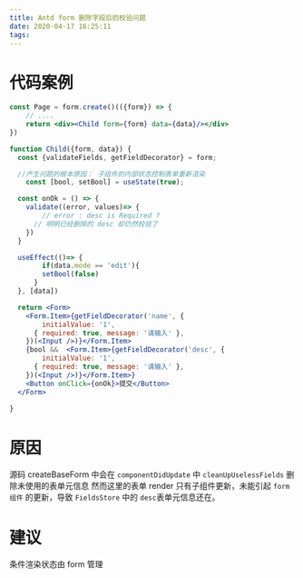 ```yaml
---
title: Antd form 删除字段后的校验问题
date: 2020-04-17 16:25:11
tags:
---
```


# 代码案例

```jsx
const Page = form.create()(({form}) => {
	// ....
	return <div><Child form={form} data={data}/></div>
})

function Child({form, data}) {
  const {validateFields, getFieldDecorator} = form;

  //产生问题的根本原因： 子组件的内部状态控制表单重新渲染
	const [bool, setBool] = useState(true);

  const onOk = () => {
  	validate((error, values)=> {
    	// error : desc is Required ?
      // 明明已经删除的 desc 却仍然校验了
    })
  }

  useEffect(()=> {
  		if(data.mode == 'edit'){
      	setBool(false)
      }
  }, [data])

  return <Form>
    <Form.Item>{getFieldDecorator('name', {
    	initialValue: '1',
      { required: true, message: '请输入' },
    })(<Input />)}</Form.Item>
    {bool &&  <Form.Item>{getFieldDecorator('desc', {
    	initialValue: '1',
      { required: true, message: '请输入' },
    })(<Input />)}</Form.Item>}
    <Button onClick={onOk}>提交</Button>
  </Form>

}
```

# 原因

源码 createBaseForm 中会在 `componentDidUpdate` 中 `cleanUpUselessFields` 删除未使用的表单元信息
然而这里的表单 render 只有子组件更新，未能引起 `form组件` 的更新，导致 `FieldsStore` 中的 `desc`表单元信息还在。

# 建议

条件渲染状态由 form 管理
